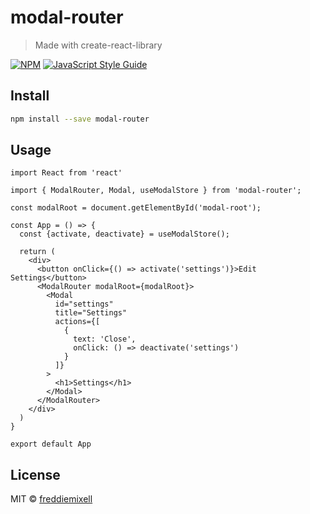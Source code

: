 # modal-router

> Made with create-react-library

[![NPM](https://img.shields.io/npm/v/modal-router.svg)](https://www.npmjs.com/package/modal-router) [![JavaScript Style Guide](https://img.shields.io/badge/code_style-standard-brightgreen.svg)](https://standardjs.com)

## Install

```bash
npm install --save modal-router
```

## Usage

```tsx
import React from 'react'

import { ModalRouter, Modal, useModalStore } from 'modal-router';

const modalRoot = document.getElementById('modal-root');

const App = () => {
  const {activate, deactivate} = useModalStore();

  return (
    <div>
      <button onClick={() => activate('settings')}>Edit Settings</button>
      <ModalRouter modalRoot={modalRoot}>
        <Modal
          id="settings"
          title="Settings"
          actions={[
            {
              text: 'Close',
              onClick: () => deactivate('settings')
            }
          ]}
        >
          <h1>Settings</h1>
        </Modal>
      </ModalRouter>
    </div>
  )
}

export default App
```

## License

MIT © [freddiemixell](https://github.com/freddiemixell)
